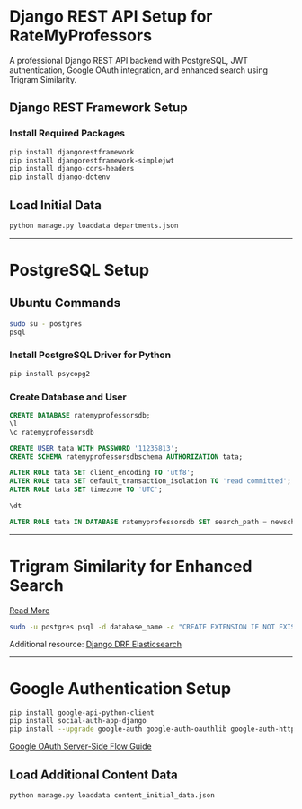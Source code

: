 # Django REST API Setup for RateMyProfessors

A professional Django REST API backend with PostgreSQL, JWT authentication, Google OAuth integration, and enhanced search using Trigram Similarity.

## Django REST Framework Setup

### Install Required Packages
```sh
pip install djangorestframework
pip install djangorestframework-simplejwt
pip install django-cors-headers
pip install django-dotenv
```

## Load Initial Data
```sh
python manage.py loaddata departments.json
```

---

# PostgreSQL Setup

## Ubuntu Commands
```sh
sudo su - postgres
psql
```

### Install PostgreSQL Driver for Python
```sh
pip install psycopg2
```

### Create Database and User
```sql
CREATE DATABASE ratemyprofessorsdb;
\l
\c ratemyprofessorsdb

CREATE USER tata WITH PASSWORD '11235813';
CREATE SCHEMA ratemyprofessorsdbschema AUTHORIZATION tata;

ALTER ROLE tata SET client_encoding TO 'utf8';
ALTER ROLE tata SET default_transaction_isolation TO 'read committed';
ALTER ROLE tata SET timezone TO 'UTC';

\dt

ALTER ROLE tata IN DATABASE ratemyprofessorsdb SET search_path = newschema;
```

---

# Trigram Similarity for Enhanced Search

[Read More](https://dev.to/azayshrestha/enhance-your-searches-with-postgresql-trigram-similarity-in-django-4pad)

```sh
sudo -u postgres psql -d database_name -c "CREATE EXTENSION IF NOT EXISTS pg_trgm;"
```

Additional resource: [Django DRF Elasticsearch](https://testdriven.io/blog/django-drf-elasticsearch/)

---

# Google Authentication Setup
```sh
pip install google-api-python-client
pip install social-auth-app-django
pip install --upgrade google-auth google-auth-oauthlib google-auth-httplib2
```

[Google OAuth Server-Side Flow Guide](https://developers.google.com/identity/sign-in/web/server-side-flow)

## Load Additional Content Data
```sh
python manage.py loaddata content_initial_data.json
